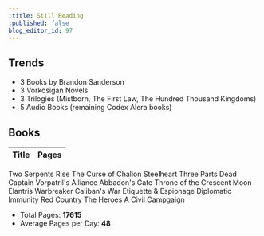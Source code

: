 ```yaml
---
:title: Still Reading
:published: false
blog_editor_id: 97
---
```


## Trends

* 3 Books by Brandon Sanderson
* 3 Vorkosigan Novels
* 3 Trilogies (Mistborn, The First Law, The Hundred Thousand Kingdoms)
* 5 Audio Books (remaining Codex Alera books)

## Books

Title                          | Pages
-------------------------------|------
Two Serpents Rise
The Curse of Chalion
Steelheart
Three Parts Dead
Captain Vorpatril's Alliance
Abbadon's Gate
Throne of the Crescent Moon
Elantris
Warbreaker
Caliban's War
Etiquette & Espionage
Diplomatic Immunity
Red Country
The Heroes
A Civil Campgaign

* Total Pages: __17615__
* Average Pages per Day: __48__